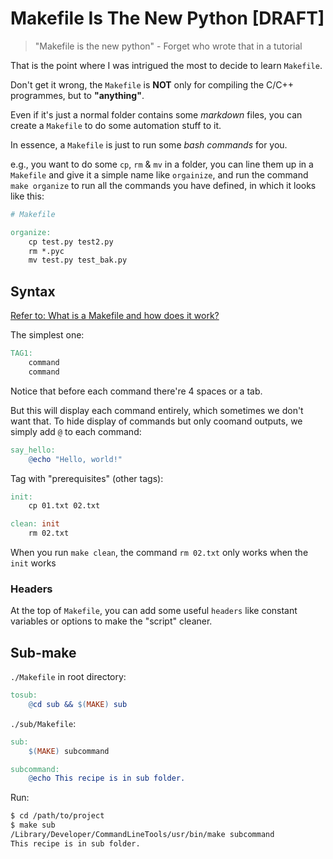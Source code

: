 # Makefile Is The New Python [DRAFT]

> "Makefile is the new python" - Forget who wrote that in a tutorial

That is the point where I was intrigued the most to decide to learn `Makefile`.

Don't get it wrong,
the `Makefile` is **NOT** only for compiling the C/C++ programmes, but to **"anything"**.

Even if it's just a normal folder contains some _markdown_ files, you can create a `Makefile` to do some automation stuff to it.

In essence, a `Makefile` is just to run some _bash commands_ for you.

e.g., you want to do some `cp`, `rm` & `mv` in a folder, you can line them up in a `Makefile` and give it a simple name like `orgainize`, and run the command `make organize` to run all the commands you have defined, in which it looks like this:
```Makefile
# Makefile

organize:
    cp test.py test2.py
    rm *.pyc
    mv test.py test_bak.py
```


## Syntax

[Refer to: What is a Makefile and how does it work?](https://opensource.com/article/18/8/what-how-makefile)

The simplest one:
```Makefile
TAG1:
    command
    command
```
Notice that before each command there're 4 spaces or a tab.

But this will display each command entirely, which sometimes we don't want that. To hide display of commands but only coomand outputs, we simply add `@` to each command:
```Makefile
say_hello:
    @echo "Hello, world!"
```

Tag with "prerequisites" (other tags):
```Makefile
init:
    cp 01.txt 02.txt

clean: init
    rm 02.txt
```

When you run `make clean`, the command `rm 02.txt` only works when the `init` works


### Headers

At the top of `Makefile`, you can add some useful `headers` like constant variables or options to make the "script" cleaner.



## Sub-make

`./Makefile` in root directory:
```makefile
tosub:
	@cd sub && $(MAKE) sub
```

`./sub/Makefile`:
```makefile
sub:
	$(MAKE) subcommand

subcommand:
	@echo This recipe is in sub folder.
```

Run:
```sh
$ cd /path/to/project
$ make sub
/Library/Developer/CommandLineTools/usr/bin/make subcommand
This recipe is in sub folder.
```